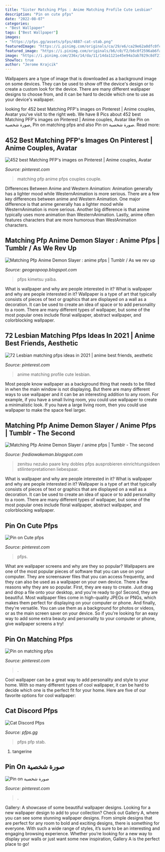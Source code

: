 ```yaml
---
title: "Sister Matching Pfps : Anime Matching Profile Cute Lesbian"
description: "Pin on cute pfps"
date: "2022-08-07"
categories:
- "Best Wallpaper"
tags: ["Best Wallpaper"]
images:
- "https://pfps.gg/assets/pfps/4887-cat-stab.png"
featuredImage: "https://i.pinimg.com/originals/ca/29/e6/ca29e62a0dfc0fcaeccf5b03fdfb9433.jpg"
featured_image: "https://i.pinimg.com/originals/b6/c0/f2/b6c0f2596ab6fa3999502bf5d42252ba.jpg"
image: "https://i.pinimg.com/236x/14/da/11/14da1121e45e94a3ab7829c8df21ada4.jpg?nii=t"
ShowToc: true
author: "Jerome Krajcik"
---
```



Wallpapers are a type of image that is downloaded as a background image on some devices. They can be used to show off the device's design or to create a custom look for the device. There are many different wallpaper designs to choose from, and it can be hard to decide which one to use as your device's wallpaper.

	

		
looking for 452 best Matching PFP&#039;s images on Pinterest | Anime couples, Avatar you've visit to the right web. We have 8 Pics about 452 best Matching PFP&#039;s images on Pinterest | Anime couples, Avatar like Pin on صورة شخصية, Pin on matching pfps and also Pin on صورة شخصية. Read more:
		
    
## 452 Best Matching PFP&#039;s Images On Pinterest | Anime Couples, Avatar

<img loading=lazy src="https://i.pinimg.com/736x/93/c3/3d/93c33dfe9ffdf597c5ac90234f4c1973.jpg" onerror="this.onerror=null;this.src='https://tse4.mm.bing.net/th?id=OIP.TGKQeAf6ZowyKHU09hRnkwHaHa&amp;pid=15.1';" alt="452 best Matching PFP&#039;s images on Pinterest | Anime couples, Avatar">

_Source: pinterest.com_

>matching pfp anime pfps couples couple. 

	

Differences Between Anime and Western Animation: Animation generally has a lighter mood while WesternAnimation is more serious.
There are a few key differences between anime and Western Animation. One major difference is that anime generally has a lighter mood while WesternAnimation is more serious. Another big difference is that anime typically uses more animation than WesternAnimation. Lastly, anime often features characters that are more humorous than WestAnimation characters.

    
## Matching Pfp Anime Demon Slayer : Anime Pfps | Tumblr / As We Rev Up

<img loading=lazy src="https://i.pinimg.com/originals/57/06/47/570647eaf38d9dd5e98e675410f84083.png" onerror="this.onerror=null;this.src='https://tse4.mm.bing.net/th?id=OIP.nbxP-UJrdZ77ZcA3NGUXmgHaHa&amp;pid=15.1';" alt="Matching Pfp Anime Demon Slayer : anime pfps | Tumblr / As we rev up">

_Source: geogeopoop.blogspot.com_

>pfps kimetsu yaiba. 

	

What is wallpaper and why are people interested in it?
What is wallpaper and why are people interested in it?
Wallpaper is a type of art that typically consists of pieces of text or graphics that are displayed on a wall as a decoration. It can be used to create an idea of space or to add personality to a room. There are many different types of wallpaper, but some of the most popular ones include floral wallpaper, abstract wallpaper, and colorblocking wallpaper.

    
## 72 Lesbian Matching Pfps Ideas In 2021 | Anime Best Friends, Aesthetic

<img loading=lazy src="https://i.pinimg.com/236x/c2/8f/11/c28f1119bc4697af9cda6382e83fb427.jpg" onerror="this.onerror=null;this.src='https://tse3.mm.bing.net/th?id=OIP.P3taJQxR7IVTW_pabMJbuQAAAA&amp;pid=15.1';" alt="72 Lesbian matching pfps ideas in 2021 | anime best friends, aesthetic">

_Source: pinterest.com_

>anime matching profile cute lesbian. 

	

Most people know wallpaper as a background thing that needs to be filled in when the main window is not displaying. But there are many different ways to use wallpaper and it can be an interesting addition to any room. For example, if you have a small living room, you could use wallpaper to create a minimalistic look. If you have a large living room, then you could use wallpaper to make the space feel larger.

    
## Matching Pfp Anime Demon Slayer / Anime Pfps | Tumblr - The Second

<img loading=lazy src="https://i.pinimg.com/originals/b6/c0/f2/b6c0f2596ab6fa3999502bf5d42252ba.jpg" onerror="this.onerror=null;this.src='https://tse1.mm.bing.net/th?id=OIP.mNFunvpm-O97mCMMs_QsOgAAAA&amp;pid=15.1';" alt="Matching Pfp Anime Demon Slayer / anime pfps | Tumblr - The second">

_Source: frediawakeman.blogspot.com_

>zenitsu nezuko paare kny dobles pfps ausprobieren einrichtungsideen stilinterpretationen liebespaar. 

	

What is wallpaper and why are people interested in it?
What is wallpaper and why are people interested in it?
Wallpaper is a type of art that typically consists of pieces of text or graphics that are displayed on a wall as a decoration. It can be used to create an idea of space or to add personality to a room. There are many different types of wallpaper, but some of the most popular ones include floral wallpaper, abstract wallpaper, and colorblocking wallpaper.

    
## Pin On Cute Pfps

<img loading=lazy src="https://i.pinimg.com/originals/ca/29/e6/ca29e62a0dfc0fcaeccf5b03fdfb9433.jpg" onerror="this.onerror=null;this.src='https://tse1.mm.bing.net/th?id=OIP.gnzCJWAFH1CQD_R0LPuADAHaHN&amp;pid=15.1';" alt="Pin on Cute pfps">

_Source: pinterest.com_

>pfps. 

	

What are wallpaper screens and why are they so popular?
Wallpapers are one of the most popular pieces of software that you can use on your computer. They are screensaver files that you can access frequently, and they can also be used as a wallpaper on your own device. There a few reasons why they are so popular. First, they are easy to create. Just drag and drop a file onto your desktop, and you're ready to go! Second, they are beautiful. Most wallpaper files come in high-quality JPEGs or PNGs, which makes them perfect for displaying on your computer or phone. And finally, they're versatile. You can use them as a background for photos or videos, or as the main screen saver on your device. So if you're looking for an easy way to add some extra beauty and personality to your computer or phone, give wallpaper screens a try!

    
## Pin On Matching Pfps

<img loading=lazy src="https://i.pinimg.com/236x/14/da/11/14da1121e45e94a3ab7829c8df21ada4.jpg?nii=t" onerror="this.onerror=null;this.src='https://tse1.mm.bing.net/th?id=OIP.vxydSIuCVJCLCxk-z6A44QAAAA&amp;pid=15.1';" alt="Pin on matching pfps">

_Source: pinterest.com_

>. 

	

Cool wallpaper can be a great way to add personality and style to your home. With so many different types of cool wallpaper, it can be hard to decide which one is the perfect fit for your home. Here are five of our favorite options for cool wallpaper: 

    
## Cat Discord Pfps

<img loading=lazy src="https://pfps.gg/assets/pfps/4887-cat-stab.png" onerror="this.onerror=null;this.src='https://tse1.mm.bing.net/th?id=OIP._U1W1eeTsWqi569nNQDI5wAAAA&amp;pid=15.1';" alt="Cat Discord Pfps">

_Source: pfps.gg_

>pfps pfp stab. 

	

1. tangerine 

    
## Pin On صورة شخصية

<img loading=lazy src="https://i.pinimg.com/originals/dc/3d/af/dc3dafd7997a9c020798df37f69ecb0b.png" onerror="this.onerror=null;this.src='https://tse3.mm.bing.net/th?id=OIP.CSO36gPXevHmOWoY6ov1vgAAAA&amp;pid=15.1';" alt="Pin on صورة شخصية">

_Source: pinterest.com_

>. 

	

Gallery: A showcase of some beautiful wallpaper designs.
Looking for a new wallpaper design to add to your collection? Check out Gallery A, where you can see some stunning wallpaper designs. From simple designs that are perfect for any room to bold and exciting designs, there is something for everyone. With such a wide range of styles, it’s sure to be an interesting and engaging browsing experience. Whether you’re looking for a new way to display your walls or just want some new inspiration, Gallery A is the perfect place to go!





	
	
